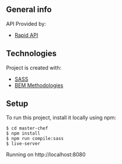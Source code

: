 ## General info
API Provided by:
* [Rapid API](https://rapidapi.com/brianiswu/api/recipe-puppy)

## Technologies
Project is created with:
* [SASS](https://sass-lang.com/)
* [BEM Methodologies](http://getbem.com/introduction/)

## Setup
To run this project, install it locally using npm:
```
$ cd master-chef
$ npm install
$ npm run compile:sass
$ live-server
```
Running on http://localhost:8080